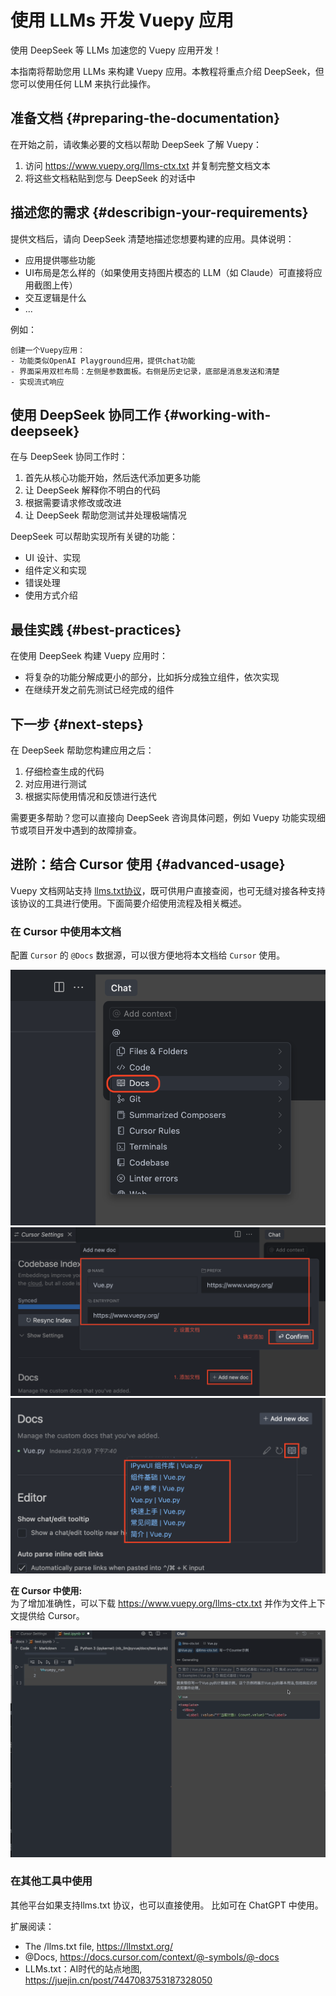 # 使用 LLMs 开发 Vuepy 应用

使用 DeepSeek 等 LLMs 加速您的 Vuepy 应用开发！

本指南将帮助您用 LLMs 来构建 Vuepy 应用。本教程将重点介绍 DeepSeek，但您可以使用任何 LLM 来执行此操作。

## 准备文档 {#preparing-the-documentation}

在开始之前，请收集必要的文档以帮助 DeepSeek 了解 Vuepy：
1. 访问 https://www.vuepy.org/llms-ctx.txt 并复制完整文档文本
2. 将这些文档粘贴到您与 DeepSeek 的对话中

## 描述您的需求 {#describign-your-requirements}

提供文档后，请向 DeepSeek 清楚地描述您想要构建的应用。具体说明：
* 应用提供哪些功能
* UI布局是怎么样的（如果使用支持图片模态的 LLM（如 Claude）可直接将应用截图上传）
* 交互逻辑是什么
* ...

例如：
```
创建一个Vuepy应用：
- 功能类似OpenAI Playground应用，提供chat功能
- 界面采用双栏布局：左侧是参数面板。右侧是历史记录，底部是消息发送和清楚
- 实现流式响应
```

## 使用 DeepSeek 协同工作 {#working-with-deepseek}

在与 DeepSeek 协同工作时：
1. 首先从核心功能开始，然后迭代添加更多功能
2. 让 DeepSeek 解释你不明白的代码
3. 根据需要请求修改或改进
4. 让 DeepSeek 帮助您测试并处理极端情况

DeepSeek 可以帮助实现所有关键的功能：
* UI 设计、实现
* 组件定义和实现
* 错误处理
* 使用方式介绍

## 最佳实践 {#best-practices}

在使用 DeepSeek 构建 Vuepy 应用时：
* 将复杂的功能分解成更小的部分，比如拆分成独立组件，依次实现
* 在继续开发之前先测试已经完成的组件

## 下一步 {#next-steps}

在 DeepSeek 帮助您构建应用之后：
1. 仔细检查生成的代码
2. 对应用进行测试
3. 根据实际使用情况和反馈进行迭代

需要更多帮助？您可以直接向 DeepSeek 咨询具体问题，例如 Vuepy 功能实现细节或项目开发中遇到的故障排查。

## 进阶：结合 Cursor 使用 {#advanced-usage}

Vuepy 文档网站支持 [llms.txt协议](https://llmstxt.org/)，既可供用户直接查阅，也可无缝对接各种支持该协议的工具进行使用。下面简要介绍使用流程及相关概述。

### 在 Cursor 中使用本文档

配置 `Cursor` 的 `@Docs` 数据源，可以很方便地将本文档给 `Cursor` 使用。

![](./_images/1_cursor_docs.png)
![](./_images/2_cursor_add_new_doc.png)
![](./_images/3_cursor_docs_see_pages.png)

**在 Cursor 中使用:**  
为了增加准确性，可以下载 https://www.vuepy.org/llms-ctx.txt 并作为文件上下文提供给 Cursor。

![](./_images/cursor.gif)

### 在其他工具中使用

其他平台如果支持llms.txt 协议，也可以直接使用。 比如可在 ChatGPT 中使用。


扩展阅读：
- The /llms.txt file, https://llmstxt.org/
- @Docs, https://docs.cursor.com/context/@-symbols/@-docs
- LLMs.txt：AI时代的站点地图, https://juejin.cn/post/7447083753187328050
